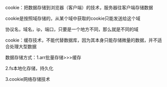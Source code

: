 cookie：把数据存储到浏览器（客户端）的技术，服务器往客户端存储数据

cookie是按照域存储的，从某个域中获取的cookie只能发送给这个域



协议名，域名，ip，端口，只要是一个地方不同，那么就是不同的域



cookie：缓存技术，不能代替数据库，因为其本身只能存储微量的数据，并不适合处理大型数据



数据存储方式：1.arr批量存储>>>缓存

2.fs本地化存储，持久化

3.cookie网络存储技术
